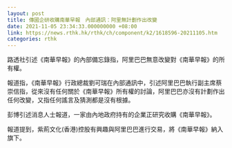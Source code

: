 ```yaml
---
layout: post
title: 傳國企研收購南華早報　內部通訊：阿里無計劃作出改變
date: 2021-11-05 23:34:33.000000000 +08:00
link: https://news.rthk.hk/rthk/ch/component/k2/1618596-20211105.htm
categories: rthk
---
```


路透社引述《南華早報》的內部備忘錄指，阿里巴巴無意改變對《南華早報》的所有權。

報道指，《南華早報》行政總裁劉可瑞在內部通訊中，引述阿里巴巴執行副主席蔡崇信指，從來沒有任何關於《南華早報》所有權的討論，阿里巴巴亦沒有計劃作出任何改變，又指任何謠言及猜測都是沒有根據。

彭博引述消息人士報道，一家由內地政府持有的企業正研究收購《南華早報》。

報道提到，紫荊文化(香港)控股有興趣與阿里巴巴進行交易，將《南華早報》納入旗下。
